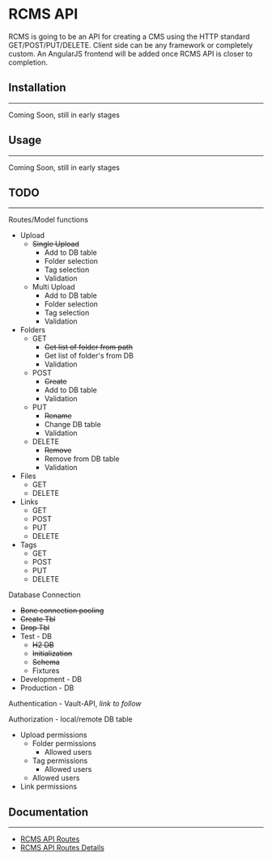 # RCMS API

RCMS is going to be an API for creating a CMS using the HTTP standard GET/POST/PUT/DELETE. Client side can be any framework or completely custom. An AngularJS frontend will be added once RCMS API is closer to completion. 

## Installation
---
Coming Soon, still in early stages

## Usage
---
Coming Soon, still in early stages
## TODO
---
Routes/Model functions
* Upload
    * ~~Single Upload~~
        * Add to DB table
        * Folder selection
        * Tag selection
        * Validation  
    * Multi Upload
        * Add to DB table   
        * Folder selection
        * Tag selection
        * Validation  
* Folders
    * GET
        * ~~Get list of folder from path~~
        * Get list of folder's from DB
        * Validation
    * POST
        * ~~Create~~
        * Add to DB table
        * Validation
    * PUT
        * ~~Rename~~
        * Change DB table
        * Validation
    * DELETE
        * ~~Remove~~
        * Remove from DB table
        * Validation
* Files
    * GET
    * DELETE
* Links
    * GET
    * POST
    * PUT
    * DELETE
* Tags
    * GET
    * POST
    * PUT
    * DELETE

    
Database Connection
* ~~Bone connection pooling~~
* ~~Create Tbl~~
* ~~Drop Tbl~~
* Test - DB
    * ~~H2 DB~~
    * ~~Initialization~~
    * ~~Schema~~
    * Fixtures
* Development - DB
* Production - DB

Authentication - Vault-API, *link to follow*

Authorization - local/remote DB table
* Upload permissions
    * Folder permissions
        * Allowed users 
    * Tag permissions
        * Allowed users
    * Allowed users
* Link permissions


## Documentation
---
* [RCMS API Routes](https://github.com/yatesj9/rcms/blob/master/doc/routes.md)
* [RCMS API Routes Details](https://github.com/yatesj9/rcms/blob/master/doc/routes_details.md)
